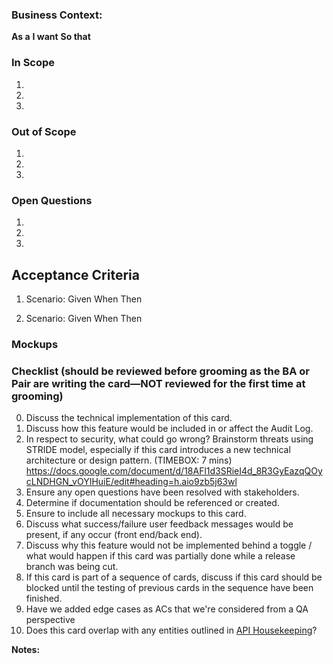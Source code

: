 ### Business Context:


**As a**
**I want**
**So that**

### In Scope
1.
2.
3.

### Out of Scope
1.
2.
3.

### Open Questions
1.
2.
3.


## Acceptance Criteria


1. Scenario: 
Given
When
Then


2. Scenario: 
Given
When
Then


### Mockups


### Checklist (should be reviewed before grooming as the BA or Pair are writing the card—NOT reviewed for the first time at grooming)
0. Discuss the technical implementation of this card.
1. Discuss how this feature would be included in or affect the Audit Log.
2. In respect to security, what could go wrong? Brainstorm threats using STRIDE model, especially if this card introduces a new technical architecture or design pattern. (TIMEBOX: 7 mins) https://docs.google.com/document/d/18AFl1d3SRieI4d_8R3GyEazqQOycLNDHGN_vOYIHuiE/edit#heading=h.aio9zb5j63wl
3. Ensure any open questions have been resolved with stakeholders.
4. Determine if documentation should be referenced or created.
5. Ensure to include all necessary mockups to this card.
6. Discuss what success/failure user feedback messages would be present, if any occur (front end/back end).
7. Discuss why this feature would not be implemented behind a toggle / what would happen if this card was partially done while a release branch was being cut.
8. If this card is part of a sequence of cards, discuss if this card should be blocked until the testing of previous  cards in the sequence have been finished.
9. Have we added edge cases as ACs that we're considered from a QA perspective
10. Does this card overlap with any entities outlined in [API Housekeeping](https://www.pivotaltracker.com/story/show/173963545)?  

**Notes:**
